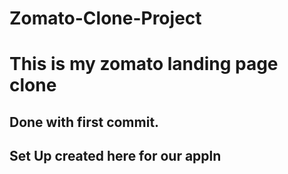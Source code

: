 # Zomato-Clone-Project

# This is my zomato landing page clone

## Done with first commit.

## Set Up created here for our appln
